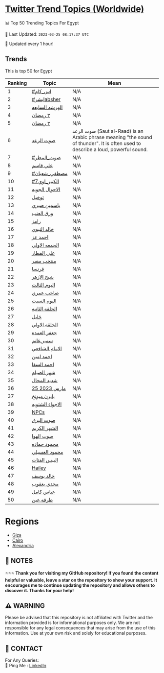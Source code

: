 [Twitter Trend Topics (Worldwide)](https://github.com/ErcinDedeoglu/Twitter-Trend-Topics)
==========


📊 Top 50 Trending Topics For Egypt

📆 Last Updated: `2023-03-25 08:17:37 UTC`

🔧 Updated every 1 hour!


## Trends

This is top 50 for Egypt

| Ranking | Topic | Mean |
| ------- | ------------ | ------------ |
| 1 | [#اس_كام](http://twitter.com/search?q=%23%d8%a7%d8%b3_%d9%83%d8%a7%d9%85) | N/A |
| 2 | [#ابشرabsher](http://twitter.com/search?q=%23%d8%a7%d8%a8%d8%b4%d8%b1absher) | N/A |
| 3 | [الهرشه السابعه](http://twitter.com/search?q=%d8%a7%d9%84%d9%87%d8%b1%d8%b4%d9%87+%d8%a7%d9%84%d8%b3%d8%a7%d8%a8%d8%b9%d9%87) | N/A |
| 4 | [٣ رمضان](http://twitter.com/search?q=%d9%a3+%d8%b1%d9%85%d8%b6%d8%a7%d9%86) | N/A |
| 5 | [٣ رمضان](http://twitter.com/search?q=%d9%a3+%d8%b1%d9%85%d8%b6%d8%a7%d9%86) | N/A |
| 6 | [صوت الرعد](http://twitter.com/search?q=%d8%b5%d9%88%d8%aa+%d8%a7%d9%84%d8%b1%d8%b9%d8%af) | صوت الرعد (Saut al-Raad) is an Arabic phrase meaning "the sound of thunder". It is often used to describe a loud, powerful sound. |
| 7 | [#صوت_المطر](http://twitter.com/search?q=%23%d8%b5%d9%88%d8%aa_%d8%a7%d9%84%d9%85%d8%b7%d8%b1) | N/A |
| 8 | [علي قاسم](http://twitter.com/search?q=%d8%b9%d9%84%d9%8a+%d9%82%d8%a7%d8%b3%d9%85) | N/A |
| 9 | [#مصطفي_شعبان](http://twitter.com/search?q=%23%d9%85%d8%b5%d8%b7%d9%81%d9%8a_%d8%b4%d8%b9%d8%a8%d8%a7%d9%86) | N/A |
| 10 | [#الكبير_اوي7](http://twitter.com/search?q=%23%d8%a7%d9%84%d9%83%d8%a8%d9%8a%d8%b1_%d8%a7%d9%88%d9%8a7) | N/A |
| 11 | [الاحوال الجويه](http://twitter.com/search?q=%d8%a7%d9%84%d8%a7%d8%ad%d9%88%d8%a7%d9%84+%d8%a7%d9%84%d8%ac%d9%88%d9%8a%d9%87) | N/A |
| 12 | [توخيل](http://twitter.com/search?q=%d8%aa%d9%88%d8%ae%d9%8a%d9%84) | N/A |
| 13 | [ياسمين صبري](http://twitter.com/search?q=%d9%8a%d8%a7%d8%b3%d9%85%d9%8a%d9%86+%d8%b5%d8%a8%d8%b1%d9%8a) | N/A |
| 14 | [ورق العنب](http://twitter.com/search?q=%d9%88%d8%b1%d9%82+%d8%a7%d9%84%d8%b9%d9%86%d8%a8) | N/A |
| 15 | [رامز](http://twitter.com/search?q=%d8%b1%d8%a7%d9%85%d8%b2) | N/A |
| 16 | [خالد النبوي](http://twitter.com/search?q=%d8%ae%d8%a7%d9%84%d8%af+%d8%a7%d9%84%d9%86%d8%a8%d9%88%d9%8a) | N/A |
| 17 | [احمد عز](http://twitter.com/search?q=%d8%a7%d8%ad%d9%85%d8%af+%d8%b9%d8%b2) | N/A |
| 18 | [الجمعه الاولي](http://twitter.com/search?q=%d8%a7%d9%84%d8%ac%d9%85%d8%b9%d9%87+%d8%a7%d9%84%d8%a7%d9%88%d9%84%d9%8a) | N/A |
| 19 | [علي الفطار](http://twitter.com/search?q=%d8%b9%d9%84%d9%8a+%d8%a7%d9%84%d9%81%d8%b7%d8%a7%d8%b1) | N/A |
| 20 | [منتخب مصر](http://twitter.com/search?q=%d9%85%d9%86%d8%aa%d8%ae%d8%a8+%d9%85%d8%b5%d8%b1) | N/A |
| 21 | [فرنسا](http://twitter.com/search?q=%d9%81%d8%b1%d9%86%d8%b3%d8%a7) | N/A |
| 22 | [شيخ الازهر](http://twitter.com/search?q=%d8%b4%d9%8a%d8%ae+%d8%a7%d9%84%d8%a7%d8%b2%d9%87%d8%b1) | N/A |
| 23 | [اليوم الثالث](http://twitter.com/search?q=%d8%a7%d9%84%d9%8a%d9%88%d9%85+%d8%a7%d9%84%d8%ab%d8%a7%d9%84%d8%ab) | N/A |
| 24 | [صاحب عمري](http://twitter.com/search?q=%d8%b5%d8%a7%d8%ad%d8%a8+%d8%b9%d9%85%d8%b1%d9%8a) | N/A |
| 25 | [اليوم السبت](http://twitter.com/search?q=%d8%a7%d9%84%d9%8a%d9%88%d9%85+%d8%a7%d9%84%d8%b3%d8%a8%d8%aa) | N/A |
| 26 | [الحلقه الثانيه](http://twitter.com/search?q=%d8%a7%d9%84%d8%ad%d9%84%d9%82%d9%87+%d8%a7%d9%84%d8%ab%d8%a7%d9%86%d9%8a%d9%87) | N/A |
| 27 | [خليل](http://twitter.com/search?q=%d8%ae%d9%84%d9%8a%d9%84) | N/A |
| 28 | [الحلقه الاولي](http://twitter.com/search?q=%d8%a7%d9%84%d8%ad%d9%84%d9%82%d9%87+%d8%a7%d9%84%d8%a7%d9%88%d9%84%d9%8a) | N/A |
| 29 | [جعفر العمده](http://twitter.com/search?q=%d8%ac%d8%b9%d9%81%d8%b1+%d8%a7%d9%84%d8%b9%d9%85%d8%af%d9%87) | N/A |
| 30 | [سمير غانم](http://twitter.com/search?q=%d8%b3%d9%85%d9%8a%d8%b1+%d8%ba%d8%a7%d9%86%d9%85) | N/A |
| 31 | [الامام الشافعي](http://twitter.com/search?q=%d8%a7%d9%84%d8%a7%d9%85%d8%a7%d9%85+%d8%a7%d9%84%d8%b4%d8%a7%d9%81%d8%b9%d9%8a) | N/A |
| 32 | [احمد امين](http://twitter.com/search?q=%d8%a7%d8%ad%d9%85%d8%af+%d8%a7%d9%85%d9%8a%d9%86) | N/A |
| 33 | [احمد السقا](http://twitter.com/search?q=%d8%a7%d8%ad%d9%85%d8%af+%d8%a7%d9%84%d8%b3%d9%82%d8%a7) | N/A |
| 34 | [شهر الصيام](http://twitter.com/search?q=%d8%b4%d9%87%d8%b1+%d8%a7%d9%84%d8%b5%d9%8a%d8%a7%d9%85) | N/A |
| 35 | [شديد المحال](http://twitter.com/search?q=%d8%b4%d8%af%d9%8a%d8%af+%d8%a7%d9%84%d9%85%d8%ad%d8%a7%d9%84) | N/A |
| 36 | [25 مارس 2023](http://twitter.com/search?q=25+%d9%85%d8%a7%d8%b1%d8%b3+2023) | N/A |
| 37 | [بايرن ميونخ](http://twitter.com/search?q=%d8%a8%d8%a7%d9%8a%d8%b1%d9%86+%d9%85%d9%8a%d9%88%d9%86%d8%ae) | N/A |
| 38 | [الاجواء الشتويه](http://twitter.com/search?q=%d8%a7%d9%84%d8%a7%d8%ac%d9%88%d8%a7%d8%a1+%d8%a7%d9%84%d8%b4%d8%aa%d9%88%d9%8a%d9%87) | N/A |
| 39 | [NPCs](http://twitter.com/search?q=NPCs) | N/A |
| 40 | [صوت البرق](http://twitter.com/search?q=%d8%b5%d9%88%d8%aa+%d8%a7%d9%84%d8%a8%d8%b1%d9%82) | N/A |
| 41 | [الشهر الكريم](http://twitter.com/search?q=%d8%a7%d9%84%d8%b4%d9%87%d8%b1+%d8%a7%d9%84%d9%83%d8%b1%d9%8a%d9%85) | N/A |
| 42 | [صوت الهوا](http://twitter.com/search?q=%d8%b5%d9%88%d8%aa+%d8%a7%d9%84%d9%87%d9%88%d8%a7) | N/A |
| 43 | [محمود حماده](http://twitter.com/search?q=%d9%85%d8%ad%d9%85%d9%88%d8%af+%d8%ad%d9%85%d8%a7%d8%af%d9%87) | N/A |
| 44 | [محمود العسيلي](http://twitter.com/search?q=%d9%85%d8%ad%d9%85%d9%88%d8%af+%d8%a7%d9%84%d8%b9%d8%b3%d9%8a%d9%84%d9%8a) | N/A |
| 45 | [اليبس الفتات](http://twitter.com/search?q=%d8%a7%d9%84%d9%8a%d8%a8%d8%b3+%d8%a7%d9%84%d9%81%d8%aa%d8%a7%d8%aa) | N/A |
| 46 | [Hailey](http://twitter.com/search?q=Hailey) | N/A |
| 47 | [خالد يوسف](http://twitter.com/search?q=%d8%ae%d8%a7%d9%84%d8%af+%d9%8a%d9%88%d8%b3%d9%81) | N/A |
| 48 | [مجدي يعقوب](http://twitter.com/search?q=%d9%85%d8%ac%d8%af%d9%8a+%d9%8a%d8%b9%d9%82%d9%88%d8%a8) | N/A |
| 49 | [عباس كامل](http://twitter.com/search?q=%d8%b9%d8%a8%d8%a7%d8%b3+%d9%83%d8%a7%d9%85%d9%84) | N/A |
| 50 | [طرفه عين](http://twitter.com/search?q=%d8%b7%d8%b1%d9%81%d9%87+%d8%b9%d9%8a%d9%86) | N/A |



# Regions

* [Giza](</Egypt/Giza.md>)
* [Cairo](</Egypt/Cairo.md>)
* [Alexandria](</Egypt/Alexandria.md>)



## 📝 NOTES

⭐⭐⭐ **Thank you for visiting my GitHub repository! If you found the content helpful or valuable, leave a star on the repository to show your support. It encourages me to continue updating the repository and allows others to discover it. Thanks for your help!**


## ⚠️ WARNING

Please be advised that this repository is not affiliated with Twitter and the information provided is for informational purposes only. We are not responsible for any legal consequences that may arise from the use of this information. Use at your own risk and solely for educational purposes.


## 📨 CONTACT

 For Any Queries:  
            🏓 Ping Me : [LinkedIn](https://www.linkedin.com/in/ercindedeoglu/)
